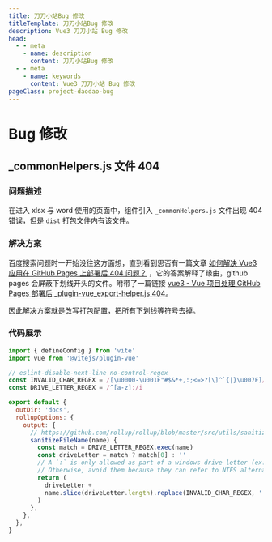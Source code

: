 ```yaml
---
title: 刀刀小站Bug 修改
titleTemplate: 刀刀小站Bug 修改
description: Vue3 刀刀小站 Bug 修改
head:
  - - meta
    - name: description
      content: 刀刀小站Bug 修改
  - - meta
    - name: keywords
      content: Vue3 刀刀小站 Bug 修改
pageClass: project-daodao-bug
---
```


# Bug 修改

## \_commonHelpers.js 文件 404

### 问题描述

在进入 xlsx 与 word 使用的页面中，组件引入 `_commonHelpers.js` 文件出现 404 错误，但是 `dist` 打包文件内有该文件。

### 解决方案

百度搜索问题时一开始没往这方面想，直到看到思否有一篇文章 [如何解决 Vue3 应用在 GitHub Pages 上部署后 404 问题？](https://segmentfault.com/q/1010000045471760) ，它的答案解释了缘由，github pages 会屏蔽下划线开头的文件。附带了一篇链接 [vue3 - Vue 项目处理 GitHub Pages 部署后 \_plugin-vue_export-helper.js 404](https://blog.csdn.net/iotjin/article/details/133136094)。

因此解决方案就是改写打包配置，把所有下划线等符号去掉。

### 代码展示

```js
import { defineConfig } from 'vite'
import vue from '@vitejs/plugin-vue'

// eslint-disable-next-line no-control-regex
const INVALID_CHAR_REGEX = /[\u0000-\u001F"#$&*+,:;<=>?[\]^`{|}\u007F]/g
const DRIVE_LETTER_REGEX = /^[a-z]:/i

export default {
  outDir: 'docs',
  rollupOptions: {
    output: {
      // https://github.com/rollup/rollup/blob/master/src/utils/sanitizeFileName.ts
      sanitizeFileName(name) {
        const match = DRIVE_LETTER_REGEX.exec(name)
        const driveLetter = match ? match[0] : ''
        // A `:` is only allowed as part of a windows drive letter (ex: C:\foo)
        // Otherwise, avoid them because they can refer to NTFS alternate data streams.
        return (
          driveLetter +
          name.slice(driveLetter.length).replace(INVALID_CHAR_REGEX, '')
        )
      },
    },
  },
}
```
